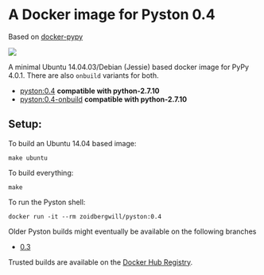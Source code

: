 A Docker image for Pyston 0.4
=============================

Based on [docker-pypy](https://github.com/zoidbergwill/docker-pyston)

[![](https://badge.imagelayers.io/zoidbergwill/pyston:latest.svg)](https://imagelayers.io/?images=zoidbergwill/pyston:latest 'Get your own badge on imagelayers.io')

A minimal Ubuntu 14.04.03/Debian (Jessie) based docker image for PyPy 4.0.1. There are also `onbuild` variants for both.

- [pyston:0.4](https://github.com/zoidbergwill/docker-pyston/blob/master/ubuntu/Dockerfile) __compatible with python-2.7.10__
- [pyston:0.4-onbuild](https://github.com/zoidbergwill/docker-pyston/blob/master/ubuntu/onbuild/Dockerfile) __compatible with python-2.7.10__

Setup:
---

To build an Ubuntu 14.04 based image:
```
make ubuntu
```

To build everything:

```
make
```

To run the Pyston shell:

```
docker run -it --rm zoidbergwill/pyston:0.4
```

Older Pyston builds might eventually be available on the following branches

* [0.3](https://github.com/zoidbergwill/docker-pyston/tree/0.3)

Trusted builds are available on the [Docker Hub Registry](https://registry.hub.docker.com/u/zoidbergwill/pyston/).
